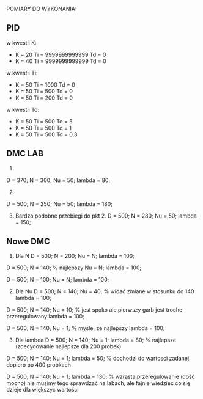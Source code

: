 POMIARY DO WYKONANIA:

## PID
w kwestii K:
- K = 20 Ti = 9999999999999 Td = 0
- K = 40 Ti = 9999999999999 Td = 0

w kwestii Ti:
- K = 50 Ti = 1000 Td = 0
- K = 50 Ti = 500 Td = 0
- K = 50 Ti = 200 Td = 0

w kwestii Td:
- K = 50 Ti = 500 Td = 5
- K = 50 Ti = 500 Td = 1
- K = 50 Ti = 500 Td = 0.3

## DMC LAB
1. 
D = 370;
N = 300;
Nu = 50;
lambda = 80;

2.
D = 500;
N = 250; 
Nu = 50; 
lambda = 180;

3. Bardzo podobne przebiegi do pkt 2.
D = 500;
N = 280; 
Nu = 50; 
lambda = 150;

## Nowe DMC
1. Dla N
D = 500;
N = 200; 
Nu = N; 
lambda = 100;

D = 500;
N = 140; % najlepszy
Nu = N; 
lambda = 100;

D = 500;
N = 100; 
Nu = N; 
lambda = 100;

2. Dla Nu
D = 500;
N = 140; 
Nu = 40; % widać zmiane w stosunku do 140
lambda = 100;

D = 500;
N = 140; 
Nu = 10; % jest spoko ale pierwszy garb jest troche przeregulowany 
lambda = 100;

D = 500;
N = 140; 
Nu = 1; % mysle, ze najlepszy 
lambda = 100;

3. Dla lambda
D = 500;
N = 140; 
Nu = 1; 
lambda = 80; % najlepsze (zdecydowanie najlepsze dla 200 probek)

D = 500;
N = 140; 
Nu = 1; 
lambda = 50; % dochodzi do wartosci zadanej dopiero po 400 probkach


D = 500;
N = 140; 
Nu = 1; 
lambda = 130; % wzrasta przeregulowanie (dość mocno) nie musimy tego sprawdzać na labach, ale fajnie wiedziec co się dzieje dla większyc wartości 
